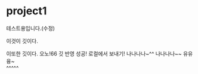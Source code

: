 # project1
테스트용입니다.(수정)

이것이 깃이다.

이또한 깃이다.
오노!66
깃 반영 성공!
로컬에서 보내기!
나나나나~^^
나나나나~~ 
유유융~ 
<br/>
^^^^^

